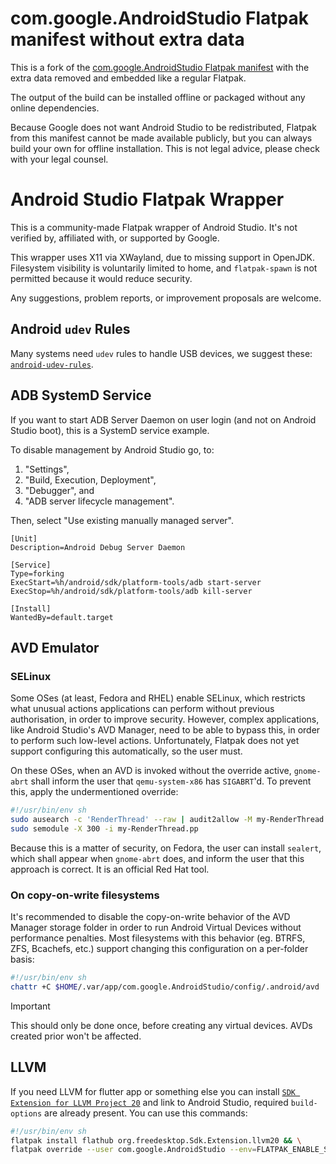 com.google.AndroidStudio Flatpak manifest without extra data
=============================================================

This is a fork of the [com.google.AndroidStudio Flatpak manifest](https://github.com/flathub/com.google.AndroidStudio)
with the extra data removed and embedded like a regular Flatpak.

The output of the build can be installed offline or packaged without any
online dependencies.

Because Google does not want Android Studio to be redistributed, Flatpak from
this manifest cannot be made available publicly, but you can always build your
own for offline installation.  This is not legal advice, please check
with your legal counsel.

# Android Studio Flatpak Wrapper

This is a community-made Flatpak wrapper of Android Studio. It's not verified by, affiliated with, or supported by Google.

This wrapper uses X11 via XWayland, due to missing support in OpenJDK. Filesystem visibility is voluntarily limited to home, and `flatpak-spawn` is not permitted because it would reduce security.

Any suggestions, problem reports, or improvement proposals are welcome.

## Android `udev` Rules

Many systems need `udev` rules to handle USB devices, we suggest these: [`android-udev-rules`](https://github.com/M0Rf30/android-udev-rules).

## ADB SystemD Service

If you want to start ADB Server Daemon on user login (and not on Android Studio boot), this is a SystemD service example.

To disable management by Android Studio go, to:

1. "Settings",
2. "Build, Execution, Deployment",
3. "Debugger", and
4. "ADB server lifecycle management".

Then, select "Use existing manually managed server".

```desktop
[Unit]
Description=Android Debug Server Daemon

[Service]
Type=forking
ExecStart=%h/android/sdk/platform-tools/adb start-server
ExecStop=%h/android/sdk/platform-tools/adb kill-server

[Install]
WantedBy=default.target
```

## AVD Emulator

### SELinux

Some OSes (at least, Fedora and RHEL) enable SELinux, which restricts what unusual actions applications can perform without previous authorisation, in order to improve security. However, complex applications, like Android Studio's AVD Manager, need to be able to bypass this, in order to perform such low-level actions. Unfortunately, Flatpak does not yet support configuring this automatically, so the user must.

On these OSes, when an AVD is invoked without the override active, `gnome-abrt` shall inform the user that `qemu-system-x86` has `SIGABRT`'d. To prevent this, apply the undermentioned override:

```sh
#!/usr/bin/env sh
sudo ausearch -c 'RenderThread' --raw | audit2allow -M my-RenderThread && \
sudo semodule -X 300 -i my-RenderThread.pp
```

Because this is a matter of security, on Fedora, the user can install `sealert`, which shall appear when `gnome-abrt` does, and inform the user that this approach is correct. It is an official Red Hat tool.

### On copy-on-write filesystems

It's recommended to disable the copy-on-write behavior of the AVD Manager storage folder in order to run Android Virtual Devices without performance penalties. Most filesystems with this behavior (eg. BTRFS, ZFS, Bcachefs, etc.) support changing this configuration on a per-folder basis:

```sh
#!/usr/bin/env sh
chattr +C $HOME/.var/app/com.google.AndroidStudio/config/.android/avd
```

> [!IMPORTANT]
> This should only be done once, before creating any virtual devices. AVDs created prior won't be affected.

## LLVM

If you need LLVM for flutter app or something else you can install [`SDK Extension for LLVM Project 20`](https://github.com/flathub/org.freedesktop.Sdk.Extension.llvm20) and link to Android Studio,
required `build-options` are already present. You can use this commands:

```sh
#!/usr/bin/env sh
flatpak install flathub org.freedesktop.Sdk.Extension.llvm20 && \
flatpak override --user com.google.AndroidStudio --env=FLATPAK_ENABLE_SDK_EXT="llvm20"
```
